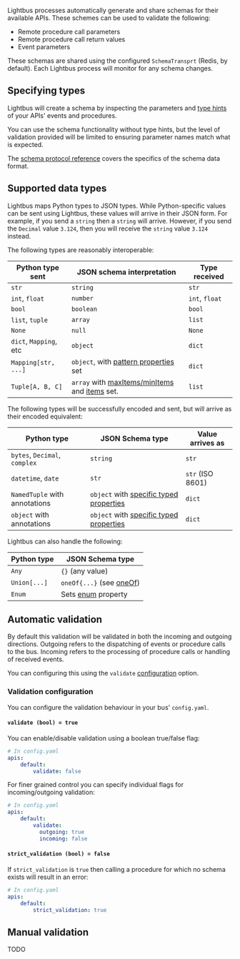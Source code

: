 Lightbus processes automatically generate and share schemas for their available APIs.
These schemes can be used to validate the following:

* Remote procedure call parameters
* Remote procedure call return values
* Event parameters

These schemas are shared using the configured `SchemaTransprt` (Redis, by default).
Each Lightbus process will monitor for any schema changes.

## Specifying types

Lightbus will create a schema by inspecting the parameters
and [type hints] of your APIs' events and procedures.

You can use the schema functionality without type hints, but the level of validation
provided will be limited to ensuring parameter names match what is expected.

The [schema protocol reference] covers the specifics of the schema data format.

## Supported data types

Lightbus maps Python types to JSON types. While Python-specific values can be sent using Lightbus,
these values will arrive in their JSON form. For example, if you send a `string` then a `string` will arrive.
However, if you send the `Decimal` value `3.124`, then you will receive the `string` value `3.124` instead.

The following types are reasonably interoperable:


| Python type sent                          | JSON schema interpretation                        | Type received
| ----------------------------------------- | ------------------------------------------------- | ---------------
| `str`                                     | `string`                                          | `str`
| `int`, `float`                            | `number`                                          | `int`, `float`
| `bool   `                                 | `boolean`                                         | `bool`
| `list`, `tuple`                           | `array`                                           | `list`
| `None`                                    | `null`                                            | `None`
| `dict`, `Mapping`, etc                    | `object`                                          | `dict`
| `Mapping[str, ...]`                       | `object`, with [pattern properties] set           | `dict`
| `Tuple[A, B, C]`                          | `array` with [maxItems/minItems] and [items] set. | `list`

The following types will be successfully encoded and sent, but will arrive as their encoded equivalent:

| Python type                               | JSON Schema type                                  | Value arrives as
| ----------------------------------------- | ------------------------------------------------- | ---------------
| `bytes`, `Decimal`, `complex`             | `string`                                          | `str`
| `datetime`, `date`                        | `str`                                             | `str` (ISO 8601)
| `NamedTuple` with annotations             | `object` with [specific typed properties]         | `dict`
| `object` with annotations                 | `object` with [specific typed properties]         | `dict`

Lightbus can also handle the following:

| Python type                               | JSON Schema type
| ----------------------------------------- | -------------------------------------------------
| `Any`                                     | `{}` (any value)
| `Union[...]`                              | `oneOf{...}` (see [oneOf])
| `Enum`                                    | Sets [enum] property

## Automatic validation

By default this validation will be validated in both the
incoming and outgoing directions. Outgoing refers to
the dispatching of events or procedure calls to the bus.
Incoming refers to the processing of procedure calls or
handling of received events.

You can configuring this using the ``validate``
[configuration](configuration.md) option.

### Validation configuration

You can configure the validation behaviour in your
bus' `config.yaml`.

#### `validate (bool) = true`

You can enable/disable validation using a boolean true/false flag:

```yaml
# In config.yaml
apis:
    default:
        validate: false
```

For finer grained control you can specify individual flags for incoming/outgoing
validation:

```yaml
# In config.yaml
apis:
    default:
        validate:
          outgoing: true
          incoming: false
```

#### `strict_validation (bool) = false`

If `strict_validation` is `true` then calling a procedure for which no schema exists will
result in an error:

```yaml
# In config.yaml
apis:
    default:
        strict_validation: true
```

## Manual validation

TODO



[type hints]: https://docs.python.org/3/library/typing.html
[oneOf]: https://json-schema.org/understanding-json-schema/reference/combining.html#oneof
[enum]: https://json-schema.org/understanding-json-schema/reference/generic.html#enumerated-values
[pattern properties]: https://json-schema.org/understanding-json-schema/reference/object.html#pattern-properties
[specific typed properties]: https://json-schema.org/understanding-json-schema/reference/object.html#properties
[maxItems/minItems]: https://json-schema.org/understanding-json-schema/reference/array.html#length
[items]: https://json-schema.org/understanding-json-schema/reference/array.html#tuple-validation
[schema protocol reference]: schema-protocol.md

